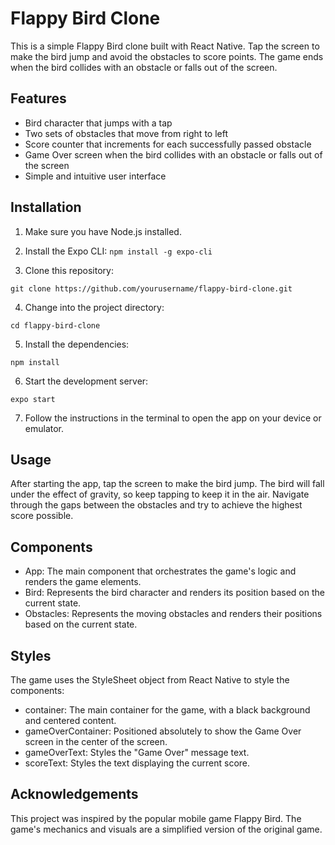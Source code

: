# Flappy Bird Clone
This is a simple Flappy Bird clone built with React Native. Tap the screen to make the bird jump and avoid the obstacles to score points. The game ends when the bird collides with an obstacle or falls out of the screen.

## Features
- Bird character that jumps with a tap
- Two sets of obstacles that move from right to left
- Score counter that increments for each successfully passed obstacle
- Game Over screen when the bird collides with an obstacle or falls out of the screen
- Simple and intuitive user interface

## Installation
1. Make sure you have Node.js installed.

2. Install the Expo CLI:
`npm install -g expo-cli`

3. Clone this repository:

`git clone https://github.com/yourusername/flappy-bird-clone.git`

4. Change into the project directory:

`cd flappy-bird-clone`

5. Install the dependencies:

`npm install`

6. Start the development server:

`expo start`

7. Follow the instructions in the terminal to open the app on your device or emulator.

## Usage
After starting the app, tap the screen to make the bird jump. The bird will fall under the effect of gravity, so keep tapping to keep it in the air. Navigate through the gaps between the obstacles and try to achieve the highest score possible.

## Components
- App: The main component that orchestrates the game's logic and renders the game elements.
- Bird: Represents the bird character and renders its position based on the current state.
- Obstacles: Represents the moving obstacles and renders their positions based on the current state.
## Styles
The game uses the StyleSheet object from React Native to style the components:

- container: The main container for the game, with a black background and centered content.
- gameOverContainer: Positioned absolutely to show the Game Over screen in the center of the screen.
- gameOverText: Styles the "Game Over" message text.
- scoreText: Styles the text displaying the current score.

## Acknowledgements
This project was inspired by the popular mobile game Flappy Bird. The game's mechanics and visuals are a simplified version of the original game.
